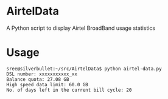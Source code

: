 AirtelData
==========

A Python script to display Airtel BroadBand usage statistics

Usage
=====

	sree@silverbullet:~/src/AirtelData$ python airtel-data.py 
	DSL number: xxxxxxxxxxx_xx
	Balance quota: 27.08 GB
	High speed data limit: 60.0 GB
	No. of days left in the current bill cycle: 20

